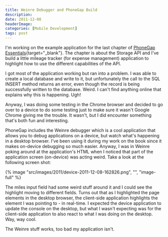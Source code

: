 ```yaml
---
title: Weinre Debugger and PhoneGap Build
description: 
date: 2011-12-08
headerImage: 
categories: [Mobile Development]
tags: post
---
```


I'm working on the example application for the last chapter of [PhoneGap Essentials](https://amazon.com/gp/product/0321814290){target="_blank"}. The chapter is about the Storage API and I've build a little mileage tracker (for expense management) application to highlight how to use the different capabilities of the API.

I got most of the application working but ran into a problem. I was able to create a local database and write to it, but unfortunately the call to the SQL INSERT method returns an error, even though the record is being successfully written to the database. Weird. I can't find anything online that explains why this is happening. Ugh!

Anyway, I was doing some testing in the Chrome browser and decided to go over to a device to do some testing just to make sure it wasn't Google Chrome giving me the trouble. It wasn't, but I did encounter something that's both fun and interesting.

PhoneGap includes the Weinre debugger which is a cool application that allows you to debug applications on a device, but watch what's happening in a desktop browser. I've been using it during my work on the book since it makes on-device debugging so much easier. Anyway, I was in Weinre poking around at the application's HTML when I noticed that part of the application screen (on-device) was acting weird. Take a look at the following screen shot:

{% image "src/images/2011/device-2011-12-08-162826.png", "", "image-full" %}

The miles input field had some weird stuff around it and I could see the highlight moving to different fields. Turns out that as I highlighted the page elements in the desktop browser, the client-side application highlights the element I was pointing to - in real-time. I expected the device application to update the console on the desktop, but what I wasn't expecting was for the client-side application to also react to what I was doing on the desktop. Way, way cool.

The Weinre stuff works, too bad my application isn't.